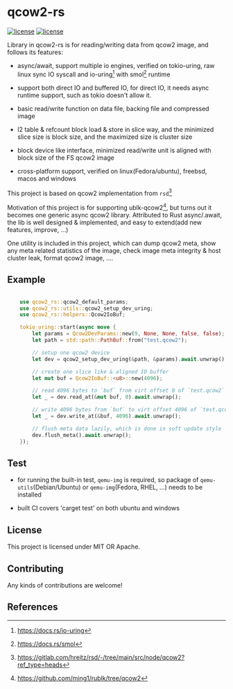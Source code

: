 # qcow2-rs

[![license](https://img.shields.io/badge/License-MIT-blue.svg)](https://github.com/ming1/qcow2-rs/blob/master/LICENSE-MIT)
[![license](https://img.shields.io/badge/License-Apache%202.0-blue.svg)](https://github.com/ming1/qcow2-rs/blob/master/LICENSE-APACHE)

Library in qcow2-rs is for reading/writing data from qcow2 image, and
follows its features:

- async/await, support multiple io engines, verified on tokio-uring, raw
linux sync IO syscall and io-uring[^3] with smol[^2] runtime

- support both direct IO and buffered IO, for direct IO, it needs async
runtime support, such as tokio doesn't allow it.

- basic read/write function on data file, backing file and compressed image

- l2 table & refcount block load & store in slice way, and the minimized
slice size is block size, and the maximized size is cluster size

- block device like interface, minimized read/write unit is aligned with
block size of the FS qcow2 image

- cross-platform support, verified on linux(Fedora/ubuntu), freebsd, macos
and windows

This project is based on qcow2 implementation from `rsd`[^1]

Motivation of this project is for supporting ublk-qcow2[^4], but turns out it
becomes one generic async qcow2 library. Attributed to Rust async/.await,
the lib is well designed & implemented, and easy to extend(add new features,
improve, ...)

One utility is included in this project, which can dump qcow2 meta,
show any meta related statistics of the image, check image meta integrity &
host cluster leak, format qcow2 image, ....

## Example

```Rust

    use qcow2_rs::qcow2_default_params;
    use qcow2_rs::utils::qcow2_setup_dev_uring;
    use qcow2_rs::helpers::Qcow2IoBuf;

    tokio_uring::start(async move {
        let params = Qcow2DevParams::new(9, None, None, false, false);
        let path = std::path::PathBuf::from("test.qcow2");

        // setup one qcow2 device
        let dev = qcow2_setup_dev_uring(&path, &params).await.unwrap();

        // create one slice like & aligned IO buffer
        let mut buf = Qcow2IoBuf::<u8>::new(4096);

        // read 4096 bytes to `buf` from virt offset 0 of `test.qcow2`
        let _ = dev.read_at(&mut buf, 0).await.unwrap();

        // write 4096 bytes from `buf` to virt offset 4096 of `test.qcow2`
        let _ = dev.write_at(&buf, 4096).await.unwrap();

        // flush meta data lazily, which is done in soft update style
        dev.flush_meta().await.unwrap();
    });

```

## Test

- for running the built-in test, `qemu-img` is required, so package of
`qemu-utils`(Debian/Ubuntu) or `qemu-img`(Fedora, RHEL, ...) needs to
be installed

- built CI covers 'carget test' on both ubuntu and windows


## License

This project is licensed under MIT OR Apache.

## Contributing

Any kinds of contributions are welcome!

## References

[^1]: <https://gitlab.com/hreitz/rsd/-/tree/main/src/node/qcow2?ref_type=heads>
[^2]: <https://docs.rs/smol>
[^3]: <https://docs.rs/io-uring>
[^4]: <https://github.com/ming1/rublk/tree/qcow2>
